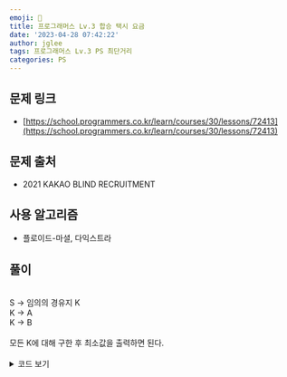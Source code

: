 ```yaml
---
emoji: 🧢
title: 프로그래머스 Lv.3 합승 택시 요금
date: '2023-04-28 07:42:22'
author: jglee
tags: 프로그래머스 Lv.3 PS 최단거리
categories: PS
---
```


## 문제 링크

- [https://school.programmers.co.kr/learn/courses/30/lessons/72413](https://school.programmers.co.kr/learn/courses/30/lessons/72413)

## 문제 출처

- 2021 KAKAO BLIND RECRUITMENT

## 사용 알고리즘

- 플로이드-마셜, 다익스트라

## 풀이

<br/>
S -> 임의의 경유지 K <br/>
K -> A <br/>
K -> B <br/>
<br/>
모든 K에 대해 구한 후 최소값을 출력하면 된다. <br/>
<br/>

<details>
<summary>코드 보기</summary>

```C
#include <bits/stdc++.h>

using namespace std;

int solution(int n, int s, int a, int b, vector<vector<int>> fares) {
    vector<int> answer;
    vector<vector<int>> floyd(n + 1, vector<int>(n + 1, 0x3fffff));
    for(auto fare : fares) {
        floyd[fare[0]][fare[1]] = fare[2];
        floyd[fare[1]][fare[0]] = fare[2];
    }
    for(int i = 1; i <= n; i++)
        floyd[i][i] = 0;
    
    for(int k = 1; k <= n; k++) {
        for(int i = 1; i <= n; i++) {
            for(int j = 1; j <= n; j++)
                floyd[i][j] = min(floyd[i][j], floyd[i][k] + floyd[k][j]);
        }
    }
    for(int k = 1; k <= n; k++)
        answer.push_back(floyd[s][k] + floyd[k][a] + floyd[k][b]);
    
    return *min_element(answer.begin(), answer.end());
}
```

</details>

<br/>

```toc

```